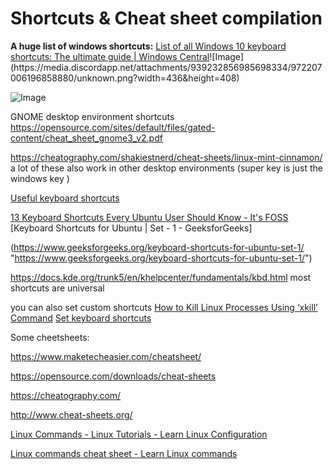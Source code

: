 # Shortcuts & Cheat sheet compilation

**A huge list of windows shortcuts:** [List of all Windows 10 keyboard shortcuts: The ultimate guide | Windows Central](https://www.windowscentral.com/best-windows-10-keyboard-shortcuts "https://www.windowscentral.com/best-windows-10-keyboard-shortcuts")![Image](https://media.discordapp.net/attachments/939232856985698334/972207006196858880/unknown.png?width=436&height=408)                

![Image](https://media.discordapp.net/attachments/939232856985698334/974249735777038356/unknown.png?width=768&height=301)

GNOME desktop environment shortcuts https://opensource.com/sites/default/files/gated-content/cheat_sheet_gnome3_v2.pdf 

https://cheatography.com/shakiestnerd/cheat-sheets/linux-mint-cinnamon/ a lot of these also work in other desktop environments
(super key is just the windows key ) 

[Useful keyboard shortcuts](https://help.ubuntu.com/stable/ubuntu-help/shell-keyboard-shortcuts.html "https://help.ubuntu.com/stable/ubuntu-help/shell-keyboard-shortcuts.html") 

[13 Keyboard Shortcuts Every Ubuntu User Should Know - It&#039;s FOSS](https://itsfoss.com/ubuntu-shortcuts/ "https://itsfoss.com/ubuntu-shortcuts/") [Keyboard Shortcuts for Ubuntu | Set - 1 - GeeksforGeeks]

(https://www.geeksforgeeks.org/keyboard-shortcuts-for-ubuntu-set-1/ "https://www.geeksforgeeks.org/keyboard-shortcuts-for-ubuntu-set-1/") 

https://docs.kde.org/trunk5/en/khelpcenter/fundamentals/kbd.html most shortcuts are universal 

you can also set custom shortcuts [How to Kill Linux Processes Using &lsquo;xkill&rsquo; Command](https://www.tutorialspoint.com/how-to-kill-linux-processes-using-xkill-command "https://www.tutorialspoint.com/how-to-kill-linux-processes-using-xkill-command") [Set keyboard shortcuts](https://help.ubuntu.com/stable/ubuntu-help/keyboard-shortcuts-set.html "https://help.ubuntu.com/stable/ubuntu-help/keyboard-shortcuts-set.html") 

Some cheetsheets:

https://www.maketecheasier.com/cheatsheet/

https://opensource.com/downloads/cheat-sheets 

https://cheatography.com/ 

http://www.cheat-sheets.org/

[Linux Commands - Linux Tutorials - Learn Linux Configuration](https://linuxconfig.org/linux-commands "https://linuxconfig.org/linux-commands") 

[Linux commands cheat sheet - Learn Linux commands](https://linuxconfig.org/linux-commands-cheat-sheet "https://linuxconfig.org/linux-commands-cheat-sheet")
